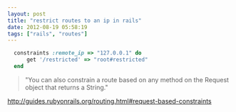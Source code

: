 ```yaml
---
layout: post
title: "restrict routes to an ip in rails"
date: 2012-08-19 05:58:19
tags: ["rails", "routes"]
---
```


```ruby
  constraints :remote_ip => "127.0.0.1" do
      get '/restricted' => "root#restricted"
  end
```

> "You can also constrain a route based on any method on the Request object
> that returns a String."


http://guides.rubyonrails.org/routing.html#request-based-constraints
